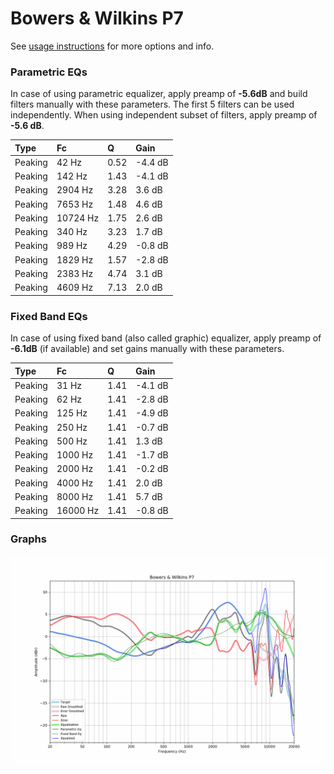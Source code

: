 # Bowers & Wilkins P7
See [usage instructions](https://github.com/jaakkopasanen/AutoEq#usage) for more options and info.

### Parametric EQs
In case of using parametric equalizer, apply preamp of **-5.6dB** and build filters manually
with these parameters. The first 5 filters can be used independently.
When using independent subset of filters, apply preamp of **-5.6 dB**.

| Type    | Fc       |    Q | Gain    |
|:--------|:---------|:-----|:--------|
| Peaking | 42 Hz    | 0.52 | -4.4 dB |
| Peaking | 142 Hz   | 1.43 | -4.1 dB |
| Peaking | 2904 Hz  | 3.28 | 3.6 dB  |
| Peaking | 7653 Hz  | 1.48 | 4.6 dB  |
| Peaking | 10724 Hz | 1.75 | 2.6 dB  |
| Peaking | 340 Hz   | 3.23 | 1.7 dB  |
| Peaking | 989 Hz   | 4.29 | -0.8 dB |
| Peaking | 1829 Hz  | 1.57 | -2.8 dB |
| Peaking | 2383 Hz  | 4.74 | 3.1 dB  |
| Peaking | 4609 Hz  | 7.13 | 2.0 dB  |

### Fixed Band EQs
In case of using fixed band (also called graphic) equalizer, apply preamp of **-6.1dB**
(if available) and set gains manually with these parameters.

| Type    | Fc       |    Q | Gain    |
|:--------|:---------|:-----|:--------|
| Peaking | 31 Hz    | 1.41 | -4.1 dB |
| Peaking | 62 Hz    | 1.41 | -2.8 dB |
| Peaking | 125 Hz   | 1.41 | -4.9 dB |
| Peaking | 250 Hz   | 1.41 | -0.7 dB |
| Peaking | 500 Hz   | 1.41 | 1.3 dB  |
| Peaking | 1000 Hz  | 1.41 | -1.7 dB |
| Peaking | 2000 Hz  | 1.41 | -0.2 dB |
| Peaking | 4000 Hz  | 1.41 | 2.0 dB  |
| Peaking | 8000 Hz  | 1.41 | 5.7 dB  |
| Peaking | 16000 Hz | 1.41 | -0.8 dB |

### Graphs
![](./Bowers%20&%20Wilkins%20P7.png)